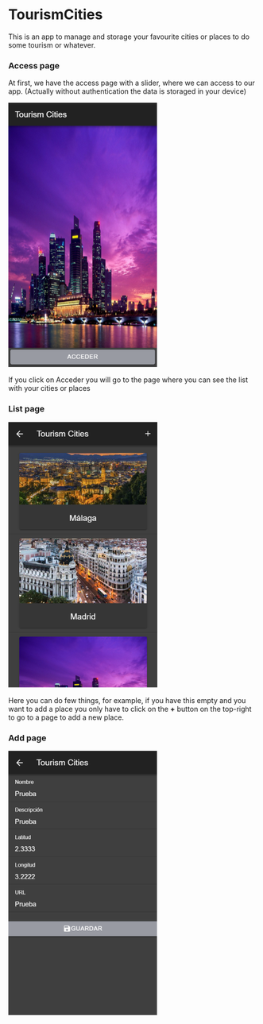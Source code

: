 # TourismCities
This is an app to manage and storage your favourite cities or places to do some tourism or whatever.

### Access page
 At first, we have the access page with a slider, where we can access to our app. (Actually without authentication the data is storaged in your device)

<img src="https://github.com/andresfernandeznad/ionic-TourismCities/blob/master/imgs/acceso.PNG" width="300px">

If you click on Acceder you will go to the page where you can see the list with your cities or places

### List page

<img src="https://github.com/andresfernandeznad/ionic-TourismCities/blob/master/imgs/postAcceso.PNG" width="300px">

Here you can do few things, for example, if you have this empty and you want to add a place you only have to click on the <strong>+</strong> button on the top-right to go to a page to add a new place.

### Add page

<img src="https://github.com/andresfernandeznad/ionic-TourismCities/blob/master/imgs/anyadirLugarNuevo.PNG" width="300px">
